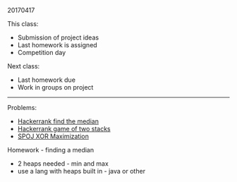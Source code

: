 20170417

This class:
* Submission of project ideas
* Last homework is assigned
* Competition day

Next class:
* Last homework due
* Work in groups on project

---

Problems:
* [Hackerrank find the median](https://www.hackerrank.com/challenges/find-the-median)
* [Hackerrank game of two stacks](https://www.hackerrank.com/challenges/game-of-two-stacks)
* [SPOJ XOR Maximization](http://www.spoj.com/problems/XMAX/)

Homework - finding a median
* 2 heaps needed - min and max
* use a lang with heaps built in - java or other
